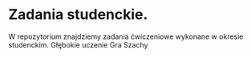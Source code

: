 # Zadania studenckie.
W repozytorium znajdziemy zadania ćwiczeniowe wykonane w okresie studenckim.
Głębokie uczenie
Gra Szachy

